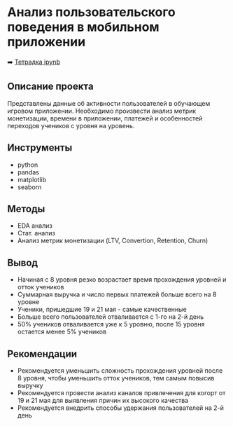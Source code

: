 # Анализ пользовательского поведения в мобильном приложении

➡️ [Тетрадка ipynb]()

## Описание проекта
Представлены данные об активности пользователей в обучающем игровом приложении. Необходимо произвести анализ метрик монетизации, времени в приложении, платежей и особенностей переходов учеников с уровня на уровень.

## Инструменты
- python
- pandas
- matplotlib
- seaborn

## Методы
- EDA анализ
- Стат. анализ
- Анализ метрик монетизации (LTV, Convertion, Retention, Churn)

## Вывод
- Начиная с 8 уровня резко возрастает время прохождения уровней и отток учеников
- Суммарная выручка и число первых платежей больше всего на 8 уровне
- Ученики, пришедшие 19 и 21 мая - самые качественные
- Больше всего пользователей отваливается с 1-го на 2-й день
- 50% учеников отваливается уже к 5 уровню, после 15 уровня остается менее 5% учеников

## Рекомендации
- Рекомендуется уменьшить сложность прохождения уровней после 8 уровня, чтобы уменьшить отток учеников, тем самым повысив выручку
- Рекомендуется провести анализ каналов привлечения для когорт от 19 и 21 мая для выявления причин их высокого качества
- Рекомендуется внедрить способы удержания пользователей на 2-й день